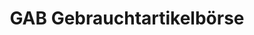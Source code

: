 ---
title: "GAB Gebrauchtartikelbörse"
url: /hoexter/gab-gebrauchtartikelboerse/
shop: Gebrauchtwaren
---